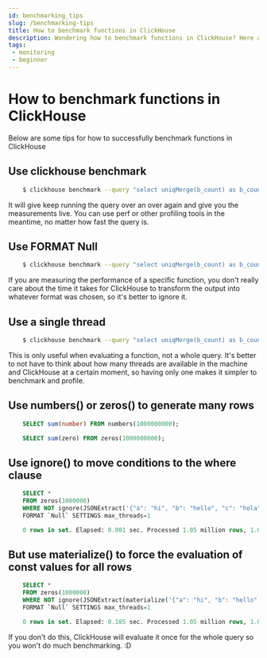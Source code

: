 ```yaml
---
id: benchmarking_tips
slug: /benchmarking-tips
title: How to benchmark functions in ClickHouse
description: Wondering how to benchmark functions in ClickHouse? Here are a bunch of tips to help you better benchmark your functions in ClickHouse.
tags: 
 - monitoring
 - beginner
---
```


# How to benchmark functions in ClickHouse
Below are some tips for how to successfully benchmark functions in ClickHouse

## Use clickhouse benchmark

```bash
    $ clickhouse benchmark --query "select uniqMerge(b_count) as b_count from matview"
```

It will give keep running the query over an over again and give you the measurements live. You can use perf or other profiling tools in the meantime, no matter how fast the query is.

## Use FORMAT Null

```bash
    $ clickhouse benchmark --query "select uniqMerge(b_count) as b_count from matview FORMAT Null"
```

If you are measuring the performance of a specific function, you don't really care about the time it takes for ClickHouse to transform the output into whatever format was chosen, so it's better to ignore it.

## Use a single thread

```bash
    $ clickhouse benchmark --query "select uniqMerge(b_count) as b_count from matview FORMAT Null SETTINGS max_threads=1"
```

This is only useful when evaluating a function, not a whole query. It's better to not have to think about how many threads are available in the machine and ClickHouse at a certain moment, so having only one makes it simpler to benchmark and profile.


## Use numbers() or zeros() to generate many rows

``` SQL
    SELECT sum(number) FROM numbers(1000000000);

    SELECT sum(zero) FROM zeros(1000000000);
```

## Use ignore() to move conditions to the where clause

``` SQL
    SELECT *
    FROM zeros(1000000)
    WHERE NOT ignore(JSONExtract('{"a": "hi", "b": "hello", "c": "hola", "d": "see you, bye, bye"}', 'Tuple(a LowCardinality(String), b LowCardinality(String), c LowCardinality(String), d LowCardinality(String) )'))
    FORMAT `Null` SETTINGS max_threads=1

    0 rows in set. Elapsed: 0.001 sec. Processed 1.05 million rows, 1.05 MB (1.18 billion rows/s., 1.18 GB/s.)
```

## But use materialize() to force the evaluation of const values for all rows

```SQL
    SELECT *
    FROM zeros(1000000)
    WHERE NOT ignore(JSONExtract(materialize('{"a": "hi", "b": "hello", "c": "hola", "d": "see you, bye, bye"}'), 'Tuple(a String, b String, c String, d String )'))
    FORMAT `Null` SETTINGS max_threads=1

    0 rows in set. Elapsed: 0.185 sec. Processed 1.05 million rows, 1.05 MB (5.68 million rows/s., 5.68 MB/s.)
```

If you don't do this, ClickHouse will evaluate it once for the whole query so you won't do much benchmarking. :D

